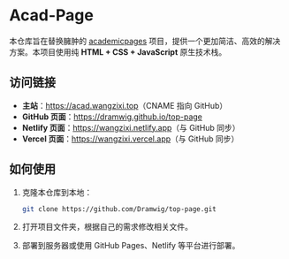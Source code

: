 # Acad-Page

本仓库旨在替换臃肿的 [academicpages](https://github.com/academicpages/academicpages.github.io) 项目，提供一个更加简洁、高效的解决方案。本项目使用纯 **HTML + CSS + JavaScript** 原生技术栈。

## 访问链接

- **主站**：<https://acad.wangzixi.top>（CNAME 指向 GitHub）
- **GitHub 页面**：<https://dramwig.github.io/top-page>
- **Netlify 页面**：<https://wangzixi.netlify.app>（与 GitHub 同步）
- **Vercel 页面**：<https://wangzixi.vercel.app>（与 GitHub 同步）

## 如何使用

1. 克隆本仓库到本地：

   ```sh
   git clone https://github.com/Dramwig/top-page.git
   ```

2. 打开项目文件夹，根据自己的需求修改相关文件。
3. 部署到服务器或使用 GitHub Pages、Netlify 等平台进行部署。